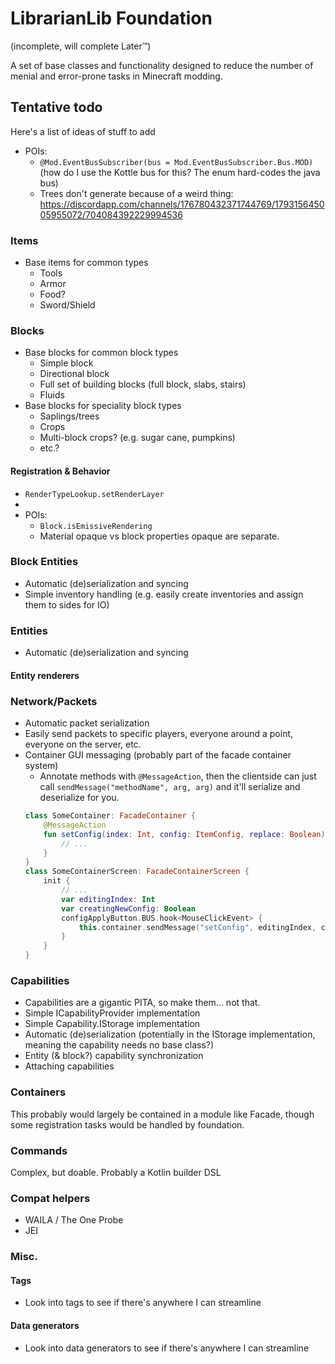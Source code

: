 # LibrarianLib Foundation
(incomplete, will complete Later™)

A set of base classes and functionality designed to reduce the number of menial and error-prone tasks in Minecraft 
modding.

## Tentative todo
Here's a list of ideas of stuff to add

- POIs:
    - `@Mod.EventBusSubscriber(bus = Mod.EventBusSubscriber.Bus.MOD)` (how do I use the Kottle bus for this? The enum 
    hard-codes the java bus)
    - Trees don't generate because of a weird thing: https://discordapp.com/channels/176780432371744769/179315645005955072/704084392229994536

### Items
- Base items for common types
    - Tools
    - Armor
    - Food?
    - Sword/Shield

### Blocks
- Base blocks for common block types
    - Simple block
    - Directional block
    - Full set of building blocks (full block, slabs, stairs)
    - Fluids
- Base blocks for speciality block types
    - Saplings/trees
    - Crops
    - Multi-block crops? (e.g. sugar cane, pumpkins)
    - etc.?

#### Registration & Behavior
- `RenderTypeLookup.setRenderLayer`
- 
- POIs:
    - `Block.isEmissiveRendering`
    - Material opaque vs block properties opaque are separate.

### Block Entities
- Automatic (de)serialization and syncing
- Simple inventory handling (e.g. easily create inventories and assign them to sides for IO)


### Entities
- Automatic (de)serialization and syncing

#### Entity renderers

### Network/Packets
- Automatic packet serialization
- Easily send packets to specific players, everyone around a point, everyone on the server, etc.
- Container GUI messaging (probably part of the facade container system)
    - Annotate methods with `@MessageAction`, then the clientside can just call `sendMessage("methodName", arg, arg)` 
    and it'll serialize and deserialize for you.
    ```kotlin
    class SomeContainer: FacadeContainer {
        @MessageAction
        fun setConfig(index: Int, config: ItemConfig, replace: Boolean) {
            // ...
        }
    }
    class SomeContainerScreen: FacadeContainerScreen {
        init {
            // ...
            var editingIndex: Int
            var creatingNewConfig: Boolean
            configApplyButton.BUS.hook<MouseClickEvent> {
                this.container.sendMessage("setConfig", editingIndex, configOptionsLayer.buildConfig(), !creatingNewConfig)
            }
        }
    }
    ```

### Capabilities
- Capabilities are a gigantic PITA, so make them… not that.
- Simple ICapabilityProvider implementation
- Simple Capability.IStorage implementation
- Automatic (de)serialization (potentially in the IStorage implementation, meaning the capability needs no base class?)
- Entity (& block?) capability synchronization
- Attaching capabilities

### Containers
This probably would largely be contained in a module like Facade, though some registration tasks would be handled by 
foundation.

### Commands
Complex, but doable. Probably a Kotlin builder DSL

### Compat helpers
- WAILA / The One Probe
- JEI

### Misc.

#### Tags
- Look into tags to see if there's anywhere I can streamline

#### Data generators
- Look into data generators to see if there's anywhere I can streamline


